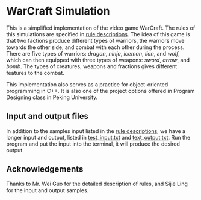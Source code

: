 # WarCraft Simulation

This is a simplified implementation of the video game WarCraft. The rules of this simulations are specified in [rule descriptions](http://cxsjsx.openjudge.cn/2015warpractice/C/).  The idea of this game is that two factions produce different types of warriors, the warriors move towards the other side, and combat with each other during the process. There are five types of warriors: *dragon*, *ninja*, *iceman*, *lion*, and *wolf*, which can then equipped with three types of weapons: *sword*, *arrow*, and *bomb*. The types of creatures, weapons and fractions gives different features to the combat.   

This implementation also serves as a practice for object-oriented programming in C++. It is also one of the project options offered in Program Designing class in Peking University.

## Input and output files

In addition to the samples input listed in the [rule descriptions](http://cxsjsx.openjudge.cn/2015warpractice/C/), we have a longer input and output, listed in [test_input.txt](test_input.txt) and [text_output.txt](text_output.txt).  Run the program and put the input into the terminal, it will produce the desired output.

## Acknowledgements

Thanks to Mr. Wei Guo for the detailed description of rules, and Sijie Ling for the input and output samples. 